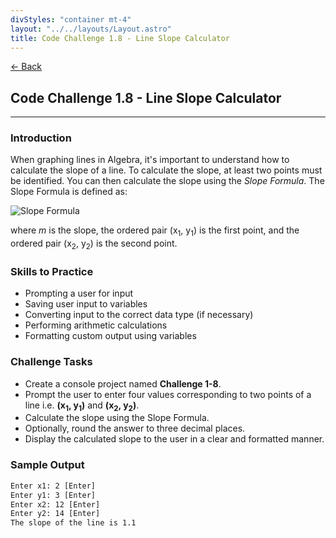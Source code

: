 ```yaml
---
divStyles: "container mt-4"
layout: "../../layouts/Layout.astro"
title: Code Challenge 1.8 - Line Slope Calculator
---
```


[← Back](/code-challenges/)

## Code Challenge 1.8 - Line Slope Calculator

---

### Introduction

When graphing lines in Algebra, it's important to understand how to calculate the slope of a line. To calculate the slope, at least two points must be identified. You can then calculate the slope using the _Slope Formula_. The Slope Formula is defined as:

<div class="my-5">

![Slope Formula](/courses/code-challenges/slope-formula.png)

</div>

where _m_ is the slope, the ordered pair (x<sub>1</sub>, y<sub>1</sub>) is the first point, and the ordered pair (x<sub>2</sub>, y<sub>2</sub>) is the second point.

### Skills to Practice

- Prompting a user for input
- Saving user input to variables
- Converting input to the correct data type (if necessary)
- Performing arithmetic calculations
- Formatting custom output using variables

### Challenge Tasks

- Create a console project named **Challenge 1-8**.
- Prompt the user to enter four values corresponding to two points of a line i.e. **(x<sub>1</sub>, y<sub>1</sub>)** and **(x<sub>2</sub>, y<sub>2</sub>)**.
- Calculate the slope using the Slope Formula.
- Optionally, round the answer to three decimal places.
- Display the calculated slope to the user in a clear and formatted manner.

### Sample Output

```txt
Enter x1: 2 [Enter]
Enter y1: 3 [Enter]
Enter x2: 12 [Enter]
Enter y2: 14 [Enter]
The slope of the line is 1.1
```
